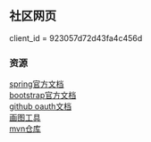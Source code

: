 ## 社区网页
client_id = 923057d72d43fa4c456d
### 资源
[spring官方文档](https://spring.io/guides)
</br>[bootstrap官方文档](https://v3.bootcss.com/css/)
</br>[github oauth文档](https://docs.github.com/en/apps/oauth-apps/building-oauth-apps/creating-an-oauth-app)
</br>[画图工具](https://www.visual-paradigm.com)
</br>[mvn仓库](https://mvnrepository.com/)